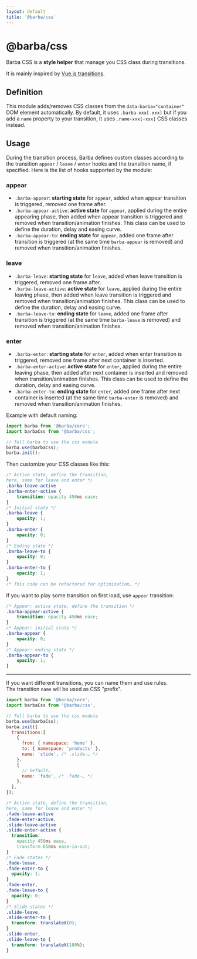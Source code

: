 ```yaml
---
layout: default
title: '@barba/css'
---
```


# @barba/css

Barba CSS is a **style helper** that manage you CSS class during transitions.

It is mainly inspired by [Vue.js transitions](https://vuejs.org/v2/guide/transitions.html#Transition-Classes).

## Definition

This module adds/removes CSS classes from the `data-barba="container"` DOM element automatically. By default, it uses `.barba-xxx[-xxx]` but if you add a `name` property to your transition, it uses `.name-xxx[-xxx]` CSS classes instead.

## Usage

During the transition process, Barba defines custom classes according to the transition `appear` / `leave` / `enter` hooks and the transition name, if specified. Here is the list of hooks supported by the module:

### appear

- `.barba-appear`: **starting state** for `appear`, added when appear transition is triggered, removed one frame after.
- `.barba-appear-active`: **active state** for `appear`, applied during the entire appearing phase, then added when appear transition is triggered and removed when transition/animation finishes. This class can be used to define the duration, delay and easing curve.
- `.barba-appear-to`: **ending state** for `appear`, added one frame after transition is triggered (at the same time `barba-appear` is removed) and removed when transition/animation finishes.

### leave

- `.barba-leave`: **starting state** for `leave`, added when leave transition is triggered, removed one frame after.
- `.barba-leave-active`: **active state** for `leave`, applied during the entire leaving phase, then added when leave transition is triggered and removed when transition/animation finishes. This class can be used to define the duration, delay and easing curve.
- `.barba-leave-to`: **ending state** for `leave`, added one frame after transition is triggered (at the same time `barba-leave` is removed) and removed when transition/animation finishes.

### enter

- `.barba-enter`: **starting state** for `enter`, added when enter transition is triggered, removed one frame after next container is inserted.
- `.barba-enter-active`: **active state** for `enter`, applied during the entire leaving phase, then added after next container is inserted and removed when transition/animation finishes. This class can be used to define the duration, delay and easing curve.
- `.barba-enter-to`: **ending state** for `enter`, added one frame after next container is inserted (at the same time `barba-enter` is removed) and removed when transition/animation finishes.

Example with default naming:

```js
import barba from '@barba/core';
import barbaCss from '@barba/css';

// Tell barba to use the css module
barba.use(barbaCss);
barba.init();
```

Then customize your CSS classes like this:

```css
/* Active state, define the transition,
here, same for leave and enter */
.barba-leave-active
.barba-enter-active {
    transition: opacity 450ms ease;
}
/* Initial state */
.barba-leave {
    opacity: 1;
}
.barba-enter {
    opacity: 0;
}
/* Ending state */
.barba-leave-to {
    opacity: 0;
}
.barba-enter-to {
    opacity: 1;
}
/* This code can be refactored for optimization… */
```

If you want to play some transition on first load, use `appear` transition:

```css
/* Appear: active state, define the transition */
.barba-appear-active {
    transition: opacity 450ms ease;
}
/* Appear: initial state */
.barba-appear {
    opacity: 0;
}
/* Appear: ending state */
.barba-appear-to {
    opacity: 1;
}
```

---

If you want different transitions, you can name them and use rules.<br>
The transition `name` will be used as CSS "prefix".

```js
import barba from '@barba/core';
import barbaCss from '@barba/css';

// Tell barba to use the css module
barba.use(barbaCss);
barba.init({
  transitions:[
    {
      from: { namespace: 'home' },
      to: { namespace: 'products' },
      name: 'slide', /* .slide-… */
    },
    {
      // Default…
      name: 'fade', /* .fade-… */
    },
  ],
});
```

```css
/* Active state, define the transition,
here, same for leave and enter */
.fade-leave-active
.fade-enter-active,
.slide-leave-active
.slide-enter-active {
  transition:
    opacity 450ms ease,
    transform 650ms ease-in-out;
}
/* Fade states */
.fade-leave,
.fade-enter-to {
  opacity: 1;
}
.fade-enter,
.fade-leave-to {
  opacity: 0;
}
/* Slide states */
.slide-leave,
.slide-enter-to {
  transform: translateX(0);
}
.slide-enter,
.slide-leave-to {
  transform: translateX(100%);
}
```
